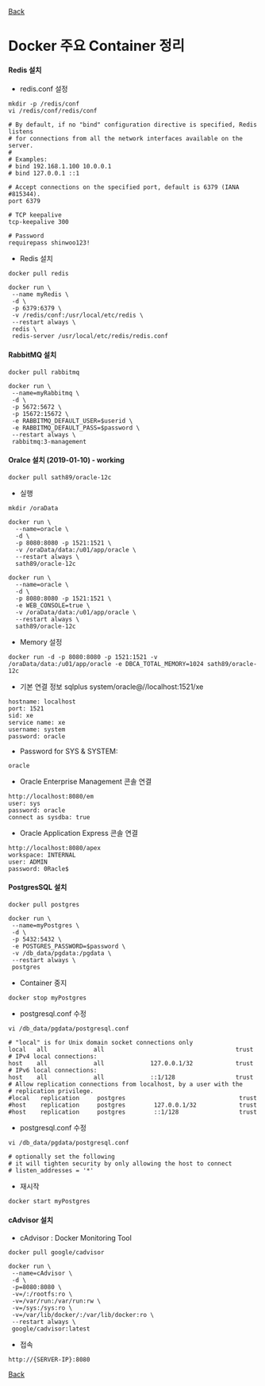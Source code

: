 [Back](https://github.com/songagi/study-docker/blob/master/README.md)

# Docker 주요 Container 정리

#### Redis 설치

 * redis.conf 설정
  
```
mkdir -p /redis/conf
vi /redis/conf/redis/conf
```
```
# By default, if no "bind" configuration directive is specified, Redis listens
# for connections from all the network interfaces available on the server.
#
# Examples:
# bind 192.168.1.100 10.0.0.1
# bind 127.0.0.1 ::1

# Accept connections on the specified port, default is 6379 (IANA #815344).
port 6379

# TCP keepalive
tcp-keepalive 300

# Password
requirepass shinwoo123!
```

 * Redis 설치
```
docker pull redis

docker run \
 --name myRedis \
 -d \
 -p 6379:6379 \
 -v /redis/conf:/usr/local/etc/redis \
 --restart always \
 redis \
 redis-server /usr/local/etc/redis/redis.conf
```

#### RabbitMQ 설치
 
```
docker pull rabbitmq
```
```
docker run \
 --name=myRabbitmq \
 -d \
 -p 5672:5672 \
 -p 15672:15672 \
 -e RABBITMQ_DEFAULT_USER=$userid \
 -e RABBITMQ_DEFAULT_PASS=$password \
 --restart always \
 rabbitmq:3-management
```

#### Oralce 설치 (2019-01-10) - working

```
docker pull sath89/oracle-12c
```

* 실행
```
mkdir /oraData

docker run \
  --name=oracle \
  -d \
  -p 8080:8080 -p 1521:1521 \
  -v /oraData/data:/u01/app/oracle \
  --restart always \
  sath89/oracle-12c
  
docker run \
  --name=oracle \
  -d \
  -p 8080:8080 -p 1521:1521 \
  -e WEB_CONSOLE=true \
  -v /oraData/data:/u01/app/oracle \
  --restart always \
  sath89/oracle-12c
```

* Memory 설정
```
docker run -d -p 8080:8080 -p 1521:1521 -v /oraData/data:/u01/app/oracle -e DBCA_TOTAL_MEMORY=1024 sath89/oracle-12c
```

* 기본 연결 정보
sqlplus system/oracle@//localhost:1521/xe
```
hostname: localhost
port: 1521
sid: xe
service name: xe
username: system
password: oracle
```

* Password for SYS & SYSTEM:
```
oracle
```

*  Oracle Enterprise Management 콘솔 연결
```
http://localhost:8080/em
user: sys
password: oracle
connect as sysdba: true
```

* Oracle Application Express 콘솔 연결
```
http://localhost:8080/apex
workspace: INTERNAL
user: ADMIN
password: 0Racle$
```

#### PostgresSQL 설치

```
docker pull postgres
```
```
docker run \
 --name=myPostgres \
 -d \
 -p 5432:5432 \
 -e POSTGRES_PASSWORD=$password \
 -v /db_data/pgdata:/pgdata \
 --restart always \
 postgres
```
  
* Container 중지
  
```
docker stop myPostgres
```
 
* postgresql.conf 수정
 
```
vi /db_data/pgdata/postgresql.conf
```
```
# "local" is for Unix domain socket connections only
local   all             all                                     trust
# IPv4 local connections:
host    all             all             127.0.0.1/32            trust
# IPv6 local connections:
host    all             all             ::1/128                 trust
# Allow replication connections from localhost, by a user with the
# replication privilege.
#local   replication     postgres                                trust
#host    replication     postgres        127.0.0.1/32            trust
#host    replication     postgres        ::1/128                 trust
```
 
* postgresql.conf 수정
 
```
vi /db_data/pgdata/postgresql.conf
```
```
# optionally set the following
# it will tighten security by only allowing the host to connect
# listen_addresses = '*'
```

* 재시작
 
```
docker start myPostgres
```

#### cAdvisor 설치

* cAdvisor : Docker Monitoring Tool

```
docker pull google/cadvisor
```
```
docker run \
 --name=cAdvisor \
 -d \
 -p=8080:8080 \
 -v=/:/rootfs:ro \
 -v=/var/run:/var/run:rw \
 -v=/sys:/sys:ro \
 -v=/var/lib/docker/:/var/lib/docker:ro \
 --restart always \
 google/cadvisor:latest
```

* 접속
```
http://{SERVER-IP}:8080
```
 
[Back](https://github.com/songagi/study-docker/blob/master/README.md)
